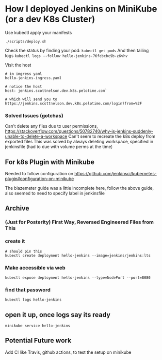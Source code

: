 # How I deployed Jenkins on MiniKube (or a dev K8s Cluster)

Use kubectl apply your manifests  

`./scripts/deploy.sh`

Check the status by finding your pod:
`kubectl get pods`
And then tailing logs
`kubectl logs --follow hello-jenkins-76fcbcbc9b-z6vhv`

Visit the host
```
# in ingress yaml
hello-jenkins-ingress.yaml

# notice the host
host: jenkins.scottnelson.dev.k8s.pelotime.com`

# which will send you to
https://jenkins.scottnelson.dev.k8s.pelotime.com/login?from=%2F
```

### Solved Issues (gotchas)
Can't delete any files due to user permissions,
https://stackoverflow.com/questions/50782740/why-is-jenkins-suddenly-unable-to-delete-a-workspace
Can't seem to recreate the k8s deploy from exported files
This was solved by always deleting workspace, specified in jenkinsfile (had to due with volume perms at the time)


## For k8s Plugin with Minikube
Needed to follow configuration on https://github.com/jenkinsci/kubernetes-plugin#configuration-on-minikube

The blazemeter guide was a little incomplete here, follow the above guide, also seemed to need to specify label in jenkinsfile

## Archive
### (Just for Posterity) First Way, Reversed Engineered Files from This
### create it

```
# should pin this
kubectl create deployment hello-jenkins --image=jenkins/jenkins:lts
```

### Make accessible via web
```
kubectl expose deployment hello-jenkins --type=NodePort --port=8080
```

### find that password
```
kubectl logs hello-jenkins
```

## open it up, once logs say its ready
`minikube service hello-jenkins`

## Potential Future work
Add CI like Travis, github actions, to test the setup on minikube

